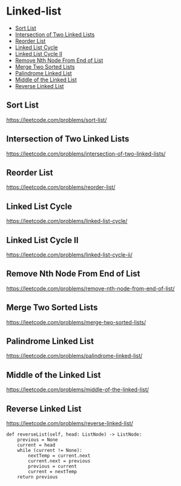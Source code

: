 # Linked-list

+ [Sort List](#sort-list)
+ [Intersection of Two Linked Lists](#intersection-of-two-linked-lists)
+ [Reorder List](#reorder-list)
+ [Linked List Cycle](#linked-list-cycle)
+ [Linked List Cycle II](#linked-list-cycle-ii)
+ [Remove Nth Node From End of List](#remove-nth-node-from-end-of-list)
+ [Merge Two Sorted Lists](#merge-two-sorted-list)
+ [Palindrome Linked List](#palindrome-linked-list)
+ [Middle of the Linked List](#middle-of-the-linked-list)
+ [Reverse Linked List](#reverse-linked-list)

## Sort List

https://leetcode.com/problems/sort-list/

## Intersection of Two Linked Lists

https://leetcode.com/problems/intersection-of-two-linked-lists/

## Reorder List

https://leetcode.com/problems/reorder-list/

## Linked List Cycle

https://leetcode.com/problems/linked-list-cycle/

## Linked List Cycle II

https://leetcode.com/problems/linked-list-cycle-ii/

## Remove Nth Node From End of List

https://leetcode.com/problems/remove-nth-node-from-end-of-list/

## Merge Two Sorted Lists

https://leetcode.com/problems/merge-two-sorted-lists/

## Palindrome Linked List

https://leetcode.com/problems/palindrome-linked-list/

## Middle of the Linked List

https://leetcode.com/problems/middle-of-the-linked-list/

## Reverse Linked List

https://leetcode.com/problems/reverse-linked-list/

    def reverseList(self, head: ListNode) -> ListNode:
        previous = None
        current = head
        while (current != None):
            nextTemp = current.next
            current.next = previous
            previous = current
            current = nextTemp
        return previous
